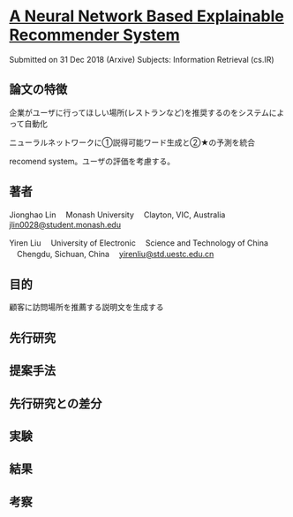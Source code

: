 # [A Neural Network Based Explainable Recommender System](https://arxiv.org/abs/1812.11740)
Submitted on 31 Dec 2018 (Arxive)
Subjects:	Information Retrieval (cs.IR)

## 論文の特徴
企業がユーザに行ってほしい場所(レストランなど)を推奨するのをシステムによって自動化

ニューラルネットワークに①説得可能ワード生成と②★の予測を統合

recomend system。ユーザの評価を考慮する。 

## 著者

  Jionghao Lin
　Monash University
　Clayton, VIC, Australia
　jlin0028@student.monash.edu
 
  Yiren Liu
　University of Electronic
　Science and Technology of China
　Chengdu, Sichuan, China
　yirenliu@std.uestc.edu.cn

## 目的
顧客に訪問場所を推薦する説明文を生成する

## 先行研究

## 提案手法

## 先行研究との差分

## 実験

## 結果

## 考察
